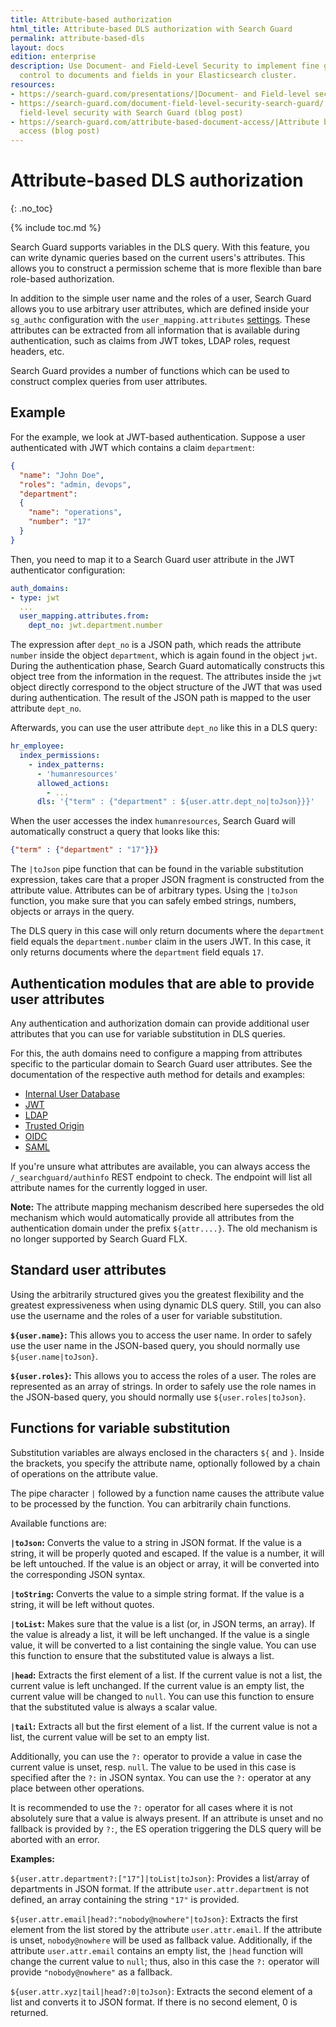 ```yaml
---
title: Attribute-based authorization
html_title: Attribute-based DLS authorization with Search Guard
permalink: attribute-based-dls
layout: docs
edition: enterprise
description: Use Document- and Field-Level Security to implement fine grained access
  control to documents and fields in your Elasticsearch cluster.
resources:
- https://search-guard.com/presentations/|Document- and Field-level security (presentation)
- https://search-guard.com/document-field-level-security-search-guard/|Document- and
  field-level security with Search Guard (blog post)
- https://search-guard.com/attribute-based-document-access/|Attribute based document
  access (blog post)
---
```

<!---
Copyright 2022 floragunn GmbH
-->

# Attribute-based DLS authorization
{: .no_toc}

{% include toc.md %}

Search Guard supports variables in the DLS query. With this feature, you can write dynamic queries based on the current users's attributes. This allows you to construct a permission scheme that is more flexible than bare role-based authorization.

In addition to the simple user name and the roles of a user, Search Guard allows you to use arbitrary user attributes, which are defined inside your `sg_authc` configuration with the `user_mapping.attributes` [settings](../_docs_auth_auth/auth_auth_rest_config.md#mapping-user-information). These attributes can be extracted from all information that is available during authentication, such as claims from JWT tokes, LDAP roles, request headers, etc.

Search Guard provides a number of functions which can be used to construct complex queries from user attributes.

## Example

For the example, we look at JWT-based authentication. Suppose a user authenticated with JWT which contains a claim `department`:

```json
{
  "name": "John Doe",
  "roles": "admin, devops",
  "department": 
  {
    "name": "operations",
    "number": "17"
  }
}
```

Then, you need to map it to a Search Guard user attribute in the JWT authenticator configuration:

```yaml
auth_domains:
- type: jwt
  ...
  user_mapping.attributes.from:
    dept_no: jwt.department.number
```

The expression after `dept_no` is a JSON path, which reads the attribute `number` inside the object `department`, which is again found in the object `jwt`. During the authentication phase,
Search Guard automatically constructs this object tree from the information in the request. The attributes inside the `jwt` object directly correspond to the object structure of the JWT that was used during 
authentication. The result of the JSON path is mapped to the user attribute `dept_no`.

Afterwards, you can use the user attribute `dept_no` like this in a DLS query:

```yaml
hr_employee:
  index_permissions:
    - index_patterns:
      - 'humanresources'
      allowed_actions:
        - ...
      dls: '{"term" : {"department" : ${user.attr.dept_no|toJson}}}'
```

When the user accesses the index `humanresources`, Search Guard will automatically construct a query that looks like this:

```json
{"term" : {"department" : "17"}}}
```

The `|toJson` pipe function that can be found in the variable substitution expression, takes care that a proper JSON fragment is constructed from the attribute value. Attributes can be of arbitrary types. Using the `|toJson` function, you make sure that you can safely embed strings, numbers, objects or arrays in the query.

The DLS query in this case will only return documents where the `department` field equals the `department.number` claim in the users JWT. In this case, it only returns documents where the `department` field equals `17`.

## Authentication modules that are able to provide user attributes


Any authentication and authorization domain can provide additional user attributes that you can use for variable substitution in DLS queries. 

For this, the auth domains need to configure a mapping from attributes specific to the particular domain to Search Guard user attributes. See the documentation of the respective auth method for details and examples:

- [Internal User Database](../_docs_auth_auth/internalusers.md)
- [JWT](../_docs_auth_auth/auth_auth_jwt.md#using-further-attributes-from-the-jwt-claims)
- [LDAP](../_docs_auth_auth/auth_auth_ldap_authentication.md#using-further-active-directory-attributes)
- [Trusted Origin](../_docs_auth_auth/auth_auth_proxy.md#using-further-headers-as-search-guard-user-attributes)
- [OIDC](../_docs_kibana/kibana_authentication_openid.md)
- [SAML](../_docs_kibana/kibana_authentication_saml.md)

If you're unsure what attributes are available, you can always access the `/_searchguard/authinfo` REST endpoint to check. The endpoint will list all attribute names for the currently logged in user.

**Note:** The attribute mapping mechanism described here supersedes the old mechanism which would automatically provide all attributes from the authentication domain under the prefix `${attr....}`. The old mechanism is no longer supported by Search Guard FLX.

## Standard user attributes

Using the arbitrarily structured gives you the greatest flexibility and the greatest expressiveness when using dynamic DLS query. Still, you can also use the username and the roles of a user for variable substitution.

**`${user.name}`:** This allows you to access the user name. In order to safely use the user name in the JSON-based query, you should normally use `${user.name|toJson}`.

**`${user.roles}`:** This allows you to access the roles of a user. The roles are represented as an array of strings. In order to safely use the role names in the JSON-based query, you should normally use `${user.roles|toJson}`.


## Functions for variable substitution

Substitution variables are always enclosed in the characters `${` and `}`. Inside the brackets, you specify the attribute name, optionally followed by a chain of operations on the attribute value.

The pipe character `|` followed by a function name causes the attribute value to be processed by the function. You can arbitrarily chain functions.

Available functions are:

**`|toJson`:** Converts the value to a string in JSON format. If the value is a string, it will be properly quoted and escaped. If the value is a number, it will be left untouched. If the value is an object or array, it will be converted into the corresponding JSON syntax.

**`|toString`:** Converts the value to a simple string format. If the value is a string, it will be left without quotes. 

**`|toList`:** Makes sure that the value is a list (or, in JSON terms, an array). If the value is already a list, it will be left unchanged. If the value is a single value, it will be converted to a list containing the single value. You can use this function to ensure that the substituted value is always a list.

**`|head`:** Extracts the first element of a list. If the current value is not a list, the current value is left unchanged. If the current value is an empty list, the current value will be changed to `null`.  You can use this function to ensure that the substituted value is always a scalar value.

**`|tail`:** Extracts all but the first element of a list. If the current value is not a list, the current value will be set to an empty list.


Additionally, you can use the `?:` operator to provide a value in case the current value is unset, resp. `null`. The value to be used in this case is specified after the `?:` in JSON syntax. You can use the `?:` operator at any place between other operations. 

It is recommended to use the `?:` operator for all cases where it is not absolutely sure that a value is always present. If an attribute is unset and no fallback is provided by `?:`, the ES operation triggering the DLS query will be aborted with an error.

**Examples:**

`${user.attr.department?:["17"]|toList|toJson}`: Provides a list/array of departments in JSON format. If the attribute `user.attr.department` is not defined, an array containing the string `"17"` is provided. 

`${user.attr.email|head?:"nobody@nowhere"|toJson}`: Extracts the first element from the list stored by the attribute `user.attr.email`. If the attribute is unset, `nobody@nowhere` will be used as fallback value. Additionally, if the attribute `user.attr.email` contains an empty list, the `|head` function will change the current value to `null`; thus, also in this case the `?:` operator will provide `"nobody@nowhere"` as a fallback.
  
`${user.attr.xyz|tail|head?:0|toJson}`: Extracts the second element of a list and converts it to JSON format. If there is no second element, 0 is returned.


